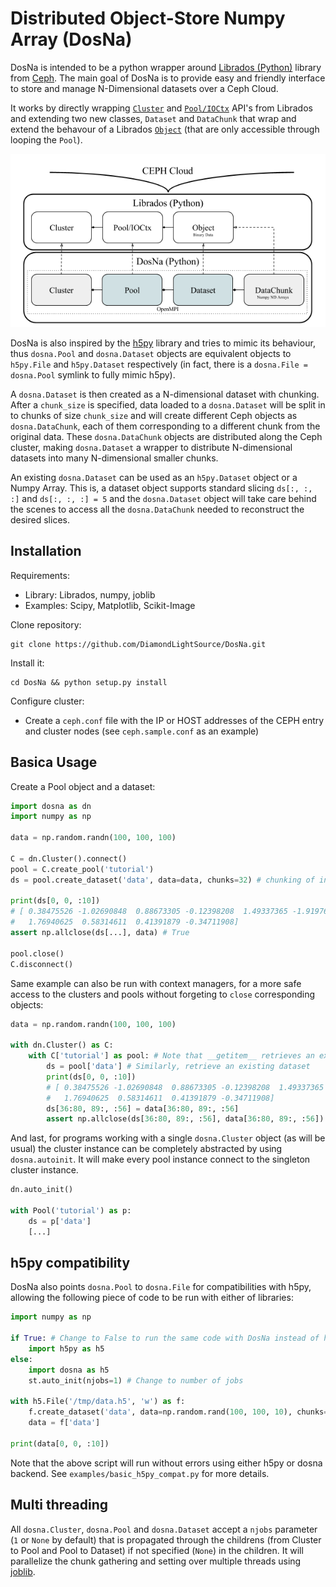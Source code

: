 # Distributed Object-Store Numpy Array (DosNa)

DosNa is intended to be a python wrapper around [Librados (Python)](http://docs.ceph.com/docs/master/rados/api/python/) library from [Ceph](http://ceph.com/). The main goal of DosNa is to provide easy and friendly interface to store and manage N-Dimensional datasets over a Ceph Cloud.

It works by directly wrapping [`Cluster`](http://docs.ceph.com/docs/master/rados/api/python/#cluster-handle-api) and [`Pool/IOCtx`](http://docs.ceph.com/docs/master/rados/api/python/#input-output-context-api) API's from Librados and extending two new classes, `Dataset` and `DataChunk` that wrap and extend the behavour of a Librados [`Object`](http://docs.ceph.com/docs/master/rados/api/python/#object-interface) (that are only accessible through looping the `Pool`).

![](/DOSNA.png)

DosNa is also inspired by the [h5py](http://www.h5py.org/) library and tries to mimic its behaviour, thus `dosna.Pool` and `dosna.Dataset` objects are equivalent objects to `h5py.File` and `h5py.Dataset` respectively (in fact, there is a `dosna.File = dosna.Pool` symlink to fully mimic h5py).

A `dosna.Dataset` is then created as a N-dimensional dataset with chunking. After a `chunk_size` is specified, data loaded to a `dosna.Dataset` will be split in to chunks of size `chunk_size` and will create different Ceph objects as `dosna.DataChunk`, each of them corresponding to a different chunk from the original data. These `dosna.DataChunk` objects are distributed along the Ceph cluster, making `dosna.Dataset` a wrapper to distribute N-dimensional datasets into many N-dimensional smaller chunks.

An existing `dosna.Dataset` can be used as an `h5py.Dataset` object or a Numpy Array. This is, a dataset object supports standard slicing `ds[:, :, :]` and `ds[:, :, :] = 5` and the `dosna.Dataset` object will take care behind the scenes to access all the `dosna.DataChunk` needed to reconstruct the desired slices.

## Installation

Requirements: 

 - Library: Librados, numpy, joblib
 - Examples: Scipy, Matplotlib, Scikit-Image

Clone repository:

    git clone https://github.com/DiamondLightSource/DosNa.git

Install it:

    cd DosNa && python setup.py install

Configure cluster:

 - Create a `ceph.conf` file with the IP or HOST addresses of the CEPH entry and cluster nodes (see `ceph.sample.conf` as an example)
    
## Basica Usage

Create a Pool object and a dataset:

```python
import dosna as dn
import numpy as np

data = np.random.randn(100, 100, 100)

C = dn.Cluster().connect()
pool = C.create_pool('tutorial')
ds = pool.create_dataset('data', data=data, chunks=32) # chunking of int maps to dimensions -> (32, 32, 32)

print(ds[0, 0, :10])
# [ 0.38475526 -1.02690848  0.88673305 -0.12398208  1.49337365 -1.91976844
#   1.76940625  0.58314611  0.41391879 -0.34711908]
assert np.allclose(ds[...], data) # True

pool.close()
C.disconnect()
```
    
Same example can also be run with context managers, for a more safe access to the clusters and pools without forgeting to `close` corresponding objects:
 
```python
data = np.random.randn(100, 100, 100)

with dn.Cluster() as C:
    with C['tutorial'] as pool: # Note that __getitem__ retrieves an existing pool
        ds = pool['data'] # Similarly, retrieve an existing dataset
        print(ds[0, 0, :10])
        # [ 0.38475526 -1.02690848  0.88673305 -0.12398208  1.49337365 -1.91976844
        #   1.76940625  0.58314611  0.41391879 -0.34711908]
        ds[36:80, 89:, :56] = data[36:80, 89:, :56]
        assert np.allclose(ds[36:80, 89:, :56], data[36:80, 89:, :56])
```
            
And last, for programs working with a single `dosna.Cluster` object (as will be usual) the cluster instance can be completely abstracted by using `dosna.autoinit`. It will make every pool instance connect to the singleton cluster instance.

```python
dn.auto_init()

with Pool('tutorial') as p:
    ds = p['data'] 
    [...]
```

## h5py compatibility

DosNa also points `dosna.Pool` to `dosna.File` for compatibilities with h5py, allowing the following piece of code to be run with either of libraries:

```python
import numpy as np

if True: # Change to False to run the same code with DosNa instead of h5py
    import h5py as h5
else:
    import dosna as h5
    st.auto_init(njobs=1) # Change to number of jobs

with h5.File('/tmp/data.h5', 'w') as f:
    f.create_dataset('data', data=np.random.rand(100, 100, 10), chunks=(32, 32, 32), fillvalue=-1)
    data = f['data']

print(data[0, 0, :10])
```

Note that the above script will run without errors using either h5py or dosna backend. See `examples/basic_h5py_compat.py` for more details.

## Multi threading

All `dosna.Cluster`, `dosna.Pool` and `dosna.Dataset` accept a `njobs` parameter (`1` or `None` by default) that is propagated through the childrens (from Cluster to Pool and Pool to Dataset) if not specified (`None`) in the children. It will parallelize the chunk gathering and setting over multiple threads using [joblib](https://pythonhosted.org/joblib/).
